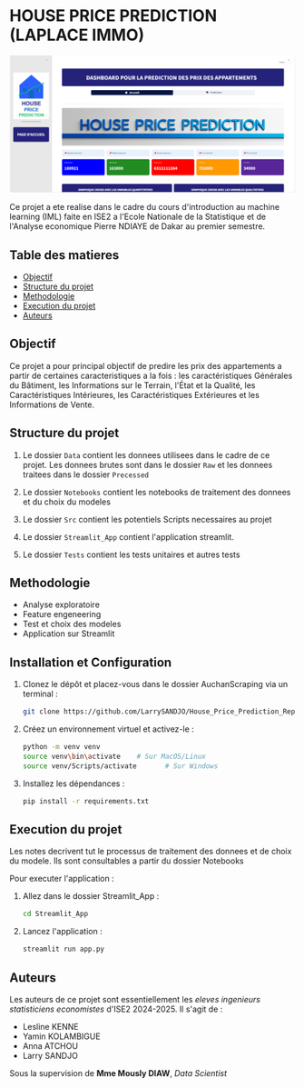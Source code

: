 # HOUSE PRICE PREDICTION (LAPLACE IMMO)

![Page d'acceuil de l'appication faite sur streamlit pour predire les prix](acceuil.png)

Ce projet a ete realise dans le cadre du cours d'introduction au machine learning (IML) faite en ISE2 a l'Ecole Nationale de la Statistique et de l'Analyse economique Pierre NDIAYE de Dakar au premier semestre.

## Table des matieres
- [Objectif](#objectif)
- [Structure du projet](#structure-du-projet)
- [Methodologie](#methodologie)
- [Execution du projet](#execution-du-projet)
- [Auteurs](#auteurs)

## Objectif

Ce projet a pour principal objectif de predire les prix des appartements a partir de certaines caracteristiques a la fois : les caractéristiques Générales du Bâtiment, les Informations sur le Terrain, l'État et la Qualité, les Caractéristiques Intérieures, les Caractéristiques Extérieures et les Informations de Vente.

## Structure du projet 

1. Le dossier `Data` contient les donnees utilisees dans le cadre de ce projet. Les donnees brutes sont dans le dossier `Raw` et les donnees traitees dans le dossier `Precessed`

2. Le dossier `Notebooks` contient les notebooks de traitement des donnees et du choix du modeles

3. Le dossier `Src` contient les potentiels Scripts necessaires au projet

4. Le dossier `Streamlit_App` contient l'application streamlit.

5. Le dossier `Tests` contient les tests unitaires et autres tests

## Methodologie

- Analyse exploratoire
- Feature engeneering
- Test et choix des modeles
- Application sur Streamlit 

## Installation et Configuration

1. Clonez le dépôt et placez-vous dans le dossier AuchanScraping via un terminal :
   ```bash
   git clone https://github.com/LarrySANDJO/House_Price_Prediction_Repo
   ```

2. Créez un environnement virtuel et activez-le :

   ```bash
   python -m venv venv
   source venv\bin\activate    # Sur MacOS/Linux
   source venv/Scripts/activate       # Sur Windows
   ```

3. Installez les dépendances :
   ```bash
   pip install -r requirements.txt
   ```

## Execution du projet

Les notes decrivent tut le processus de traitement des donnees et de choix du modele. Ils sont consultables a partir du dossier Notebooks

Pour executer l'application :

1. Allez dans le dossier Streamlit_App :

    ```bash
    cd Streamlit_App
    ```
2. Lancez l'application :

    ```bash
    streamlit run app.py
    ```


## Auteurs 

Les auteurs de ce projet sont essentiellement les _eleves ingenieurs statisticiens economistes_ d'ISE2 2024-2025. Il s'agit de :

- Lesline KENNE
- Yamin KOLAMBIGUE
- Anna ATCHOU
- Larry SANDJO

Sous la supervision de **Mme Mously DIAW**, *Data Scientist*


